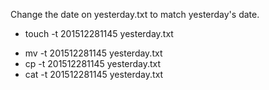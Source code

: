 Change the date on yesterday.txt to match yesterday's date.
+ touch -t 201512281145 yesterday.txt
* mv -t 201512281145 yesterday.txt
* cp -t 201512281145 yesterday.txt
* cat -t 201512281145 yesterday.txt
